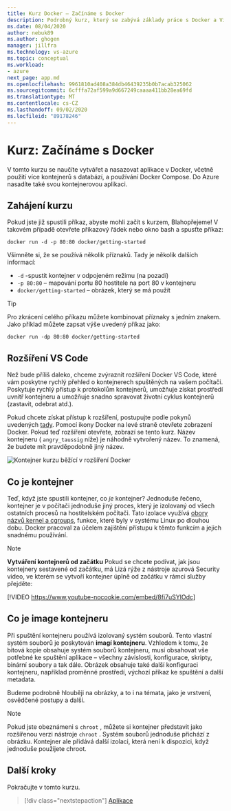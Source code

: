 ```yaml
---
title: Kurz Docker – Začínáme s Docker
description: Podrobný kurz, který se zabývá základy práce s Docker a Visual Studio Code.
ms.date: 08/04/2020
author: nebuk89
ms.author: ghogen
manager: jillfra
ms.technology: vs-azure
ms.topic: conceptual
ms.workload:
- azure
next_page: app.md
ms.openlocfilehash: 9961810ad408a384db46439235b0b7acab325062
ms.sourcegitcommit: 6cfffa72af599a9d667249caaaa411bb28ea69fd
ms.translationtype: MT
ms.contentlocale: cs-CZ
ms.lasthandoff: 09/02/2020
ms.locfileid: "89178246"
---
```

# <a name="tutorial-get-started-with-docker"></a>Kurz: Začínáme s Docker

V tomto kurzu se naučíte vytvářet a nasazovat aplikace v Docker, včetně použití více kontejnerů s databází, a používání Docker Compose. Do Azure nasadíte také svou kontejnerovou aplikaci.

## <a name="start-the-tutorial"></a>Zahájení kurzu

Pokud jste již spustili příkaz, abyste mohli začít s kurzem, Blahopřejeme!  V takovém případě otevřete příkazový řádek nebo okno bash a spusťte příkaz:

```cli
docker run -d -p 80:80 docker/getting-started
```

Všimněte si, že se používá několik příznaků. Tady je několik dalších informací:

- `-d` -spustit kontejner v odpojeném režimu (na pozadí)
- `-p 80:80` – mapování portu 80 hostitele na port 80 v kontejneru
- `docker/getting-started` – obrázek, který se má použít

> [!TIP]
> Pro zkrácení celého příkazu můžete kombinovat příznaky s jedním znakem.
> Jako příklad můžete zapsat výše uvedený příkaz jako:
>
> ```cli
> docker run -dp 80:80 docker/getting-started
> ```

## <a name="the-vs-code-extension"></a>Rozšíření VS Code

Než bude příliš daleko, chceme zvýraznit rozšíření Docker VS Code, které vám poskytne rychlý přehled o kontejnerech spuštěných na vašem počítači. Poskytuje rychlý přístup k protokolům kontejnerů, umožňuje získat prostředí uvnitř kontejneru a umožňuje snadno spravovat životní cyklus kontejnerů (zastavit, odebrat atd.).

Pokud chcete získat přístup k rozšíření, postupujte podle pokynů uvedených [tady](https://code.visualstudio.com/docs/containers/overview). Pomocí ikony Docker na levé straně otevřete zobrazení Docker. Pokud teď rozšíření otevřete, zobrazí se tento kurz. Název kontejneru ( `angry_taussig` níže) je náhodně vytvořený název. To znamená, že budete mít pravděpodobně jiný název.

![Kontejner kurzu běžící v rozšíření Docker](media/vs-tutorial-in-extension.png)

## <a name="what-is-a-container"></a>Co je kontejner

Teď, když jste spustili kontejner, co *je* kontejner? Jednoduše řečeno, kontejner je v počítači jednoduše jiný proces, který je izolovaný od všech ostatních procesů na hostitelském počítači. Tato izolace využívá [obory názvů kernel a cgroups](https://medium.com/@saschagrunert/demystifying-containers-part-i-kernel-space-2c53d6979504), funkce, které byly v systému Linux po dlouhou dobu. Docker pracoval za účelem zajištění přístupu k těmto funkcím a jejich snadnému používání.

> [!NOTE]
> **Vytváření kontejnerů od začátku** Pokud se chcete podívat, jak jsou kontejnery sestavené od začátku, má Lizá rýže z nástroje azurová Security video, ve kterém se vytvoří kontejner úplně od začátku v rámci služby přejděte:
>
> [!VIDEO https://www.youtube-nocookie.com/embed/8fi7uSYlOdc]

## <a name="what-is-a-container-image"></a>Co je image kontejneru

Při spuštění kontejneru používá izolovaný systém souborů. Tento vlastní systém souborů je poskytován **imagí kontejneru**. Vzhledem k tomu, že bitová kopie obsahuje systém souborů kontejneru, musí obsahovat vše potřebné ke spuštění aplikace – všechny závislosti, konfigurace, skripty, binární soubory a tak dále. Obrázek obsahuje také další konfiguraci kontejneru, například proměnné prostředí, výchozí příkaz ke spuštění a další metadata.

Budeme podrobně hlouběji na obrázky, a to i na témata, jako je vrstvení, osvědčené postupy a další.

> [!NOTE]
> Pokud jste obeznámeni s `chroot` , můžete si kontejner představit jako rozšířenou verzi nástroje `chroot` . Systém souborů jednoduše přichází z obrázku. Kontejner ale přidává další izolaci, která není k dispozici, když jednoduše použijete chroot.

## <a name="next-steps"></a>Další kroky

Pokračujte v tomto kurzu.

> [!div class="nextstepaction"]
> [Aplikace](your-application.md)
